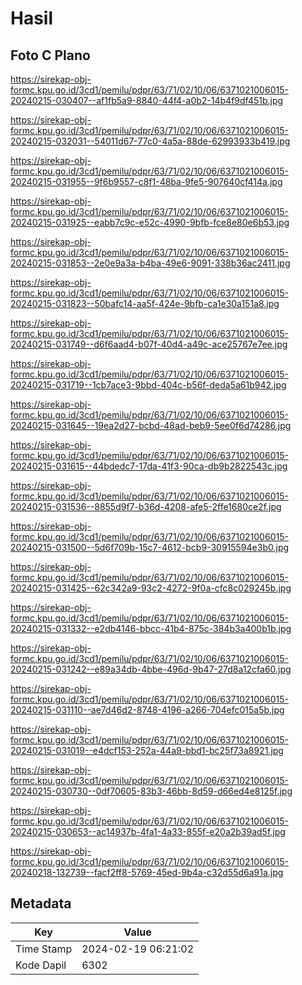 # Hasil

## Foto C Plano

https://sirekap-obj-formc.kpu.go.id/3cd1/pemilu/pdpr/63/71/02/10/06/6371021006015-20240215-030407--af1fb5a9-8840-44f4-a0b2-14b4f9df451b.jpg

https://sirekap-obj-formc.kpu.go.id/3cd1/pemilu/pdpr/63/71/02/10/06/6371021006015-20240215-032031--54011d67-77c0-4a5a-88de-62993933b419.jpg

https://sirekap-obj-formc.kpu.go.id/3cd1/pemilu/pdpr/63/71/02/10/06/6371021006015-20240215-031955--9f6b9557-c8f1-48ba-9fe5-907640cf414a.jpg

https://sirekap-obj-formc.kpu.go.id/3cd1/pemilu/pdpr/63/71/02/10/06/6371021006015-20240215-031925--eabb7c9c-e52c-4990-9bfb-fce8e80e6b53.jpg

https://sirekap-obj-formc.kpu.go.id/3cd1/pemilu/pdpr/63/71/02/10/06/6371021006015-20240215-031853--2e0e9a3a-b4ba-49e6-9091-338b36ac2411.jpg

https://sirekap-obj-formc.kpu.go.id/3cd1/pemilu/pdpr/63/71/02/10/06/6371021006015-20240215-031823--50bafc14-aa5f-424e-9bfb-ca1e30a151a8.jpg

https://sirekap-obj-formc.kpu.go.id/3cd1/pemilu/pdpr/63/71/02/10/06/6371021006015-20240215-031749--d6f6aad4-b07f-40d4-a49c-ace25767e7ee.jpg

https://sirekap-obj-formc.kpu.go.id/3cd1/pemilu/pdpr/63/71/02/10/06/6371021006015-20240215-031719--1cb7ace3-9bbd-404c-b56f-deda5a61b942.jpg

https://sirekap-obj-formc.kpu.go.id/3cd1/pemilu/pdpr/63/71/02/10/06/6371021006015-20240215-031645--19ea2d27-bcbd-48ad-beb9-5ee0f6d74286.jpg

https://sirekap-obj-formc.kpu.go.id/3cd1/pemilu/pdpr/63/71/02/10/06/6371021006015-20240215-031615--44bdedc7-17da-41f3-90ca-db9b2822543c.jpg

https://sirekap-obj-formc.kpu.go.id/3cd1/pemilu/pdpr/63/71/02/10/06/6371021006015-20240215-031536--8855d9f7-b36d-4208-afe5-2ffe1680ce2f.jpg

https://sirekap-obj-formc.kpu.go.id/3cd1/pemilu/pdpr/63/71/02/10/06/6371021006015-20240215-031500--5d6f709b-15c7-4612-bcb9-30915594e3b0.jpg

https://sirekap-obj-formc.kpu.go.id/3cd1/pemilu/pdpr/63/71/02/10/06/6371021006015-20240215-031425--62c342a9-93c2-4272-9f0a-cfc8c029245b.jpg

https://sirekap-obj-formc.kpu.go.id/3cd1/pemilu/pdpr/63/71/02/10/06/6371021006015-20240215-031332--e2db4146-bbcc-41b4-875c-384b3a400b1b.jpg

https://sirekap-obj-formc.kpu.go.id/3cd1/pemilu/pdpr/63/71/02/10/06/6371021006015-20240215-031242--e89a34db-4bbe-496d-9b47-27d8a12cfa60.jpg

https://sirekap-obj-formc.kpu.go.id/3cd1/pemilu/pdpr/63/71/02/10/06/6371021006015-20240215-031110--ae7d46d2-8748-4196-a266-704efc015a5b.jpg

https://sirekap-obj-formc.kpu.go.id/3cd1/pemilu/pdpr/63/71/02/10/06/6371021006015-20240215-031019--e4dcf153-252a-44a9-bbd1-bc25f73a8921.jpg

https://sirekap-obj-formc.kpu.go.id/3cd1/pemilu/pdpr/63/71/02/10/06/6371021006015-20240215-030730--0df70605-83b3-46bb-8d59-d66ed4e8125f.jpg

https://sirekap-obj-formc.kpu.go.id/3cd1/pemilu/pdpr/63/71/02/10/06/6371021006015-20240215-030653--ac14937b-4fa1-4a33-855f-e20a2b39ad5f.jpg

https://sirekap-obj-formc.kpu.go.id/3cd1/pemilu/pdpr/63/71/02/10/06/6371021006015-20240218-132739--facf2ff8-5769-45ed-9b4a-c32d55d6a91a.jpg


## Metadata

| Key        | Value               |
| ---------- | ------------------- |
| Time Stamp | 2024-02-19 06:21:02 |
| Kode Dapil | 6302                |



